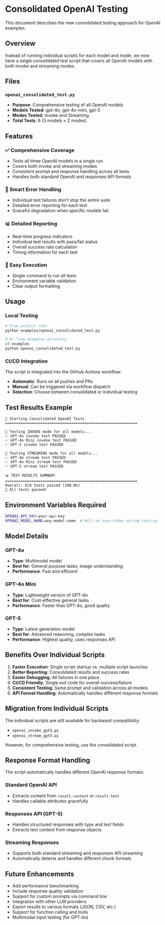 # Consolidated OpenAI Testing

This document describes the new consolidated testing approach for OpenAI examples.

## Overview

Instead of running individual scripts for each model and mode, we now have a single consolidated test script that covers all OpenAI models with both invoke and streaming modes.

## Files

### `openai_consolidated_test.py`
- **Purpose**: Comprehensive testing of all OpenAI models
- **Models Tested**: gpt-4o, gpt-4o-mini, gpt-5
- **Modes Tested**: Invoke and Streaming
- **Total Tests**: 6 (3 models × 2 modes)

## Features

### ✅ Comprehensive Coverage
- Tests all three OpenAI models in a single run
- Covers both invoke and streaming modes
- Consistent prompt and response handling across all tests
- Handles both standard OpenAI and responses API formats

### 🔧 Smart Error Handling
- Individual test failures don't stop the entire suite
- Detailed error reporting for each test
- Graceful degradation when specific models fail

### 📊 Detailed Reporting
- Real-time progress indicators
- Individual test results with pass/fail status
- Overall success rate calculation
- Timing information for each test

### 🚀 Easy Execution
- Single command to run all tests
- Environment variable validation
- Clear output formatting

## Usage

### Local Testing
```bash
# From project root
python examples/openai_consolidated_test.py

# Or from examples directory
cd examples
python openai_consolidated_test.py
```

### CI/CD Integration
The script is integrated into the GitHub Actions workflow:
- **Automatic**: Runs on all pushes and PRs
- **Manual**: Can be triggered via workflow dispatch
- **Selective**: Choose between consolidated or individual testing

## Test Results Example

```
🚀 Starting Consolidated OpenAI Tests
============================================================

📝 Testing INVOKE mode for all models...
✅ GPT-4o invoke test PASSED
✅ GPT-4o Mini invoke test PASSED
✅ GPT-5 invoke test PASSED

🌊 Testing STREAMING mode for all models...
✅ GPT-4o stream test PASSED
✅ GPT-4o Mini stream test PASSED
✅ GPT-5 stream test PASSED

📊 TEST RESULTS SUMMARY
============================================================
Overall: 6/6 tests passed (100.0%)
🎉 All tests passed!
```

## Environment Variables Required

```bash
OPENAI_API_KEY=your-api-key
OPENAI_MODEL_NAME=any-model-name  # Will be overridden during testing
```

## Model Details

### GPT-4o
- **Type**: Multimodal model
- **Best for**: General purpose tasks, image understanding
- **Performance**: Fast and efficient

### GPT-4o Mini
- **Type**: Lightweight version of GPT-4o
- **Best for**: Cost-effective general tasks
- **Performance**: Faster than GPT-4o, good quality

### GPT-5
- **Type**: Latest generation model
- **Best for**: Advanced reasoning, complex tasks
- **Performance**: Highest quality, uses responses API

## Benefits Over Individual Scripts

1. **Faster Execution**: Single script startup vs. multiple script launches
2. **Better Reporting**: Consolidated results and success rates
3. **Easier Debugging**: All failures in one place
4. **CI/CD Friendly**: Single exit code for overall success/failure
5. **Consistent Testing**: Same prompt and validation across all models
6. **API Format Handling**: Automatically handles different response formats

## Migration from Individual Scripts

The individual scripts are still available for backward compatibility:
- `openai_invoke_gpt5.py`
- `openai_stream_gpt5.py`

However, for comprehensive testing, use the consolidated script.

## Response Format Handling

The script automatically handles different OpenAI response formats:

### Standard OpenAI API
- Extracts content from `result.content` or `result.text`
- Handles callable attributes gracefully

### Responses API (GPT-5)
- Handles structured responses with type and text fields
- Extracts text content from response objects

### Streaming Responses
- Supports both standard streaming and responses API streaming
- Automatically detects and handles different chunk formats

## Future Enhancements

- Add performance benchmarking
- Include response quality validation
- Support for custom prompts via command line
- Integration with other LLM providers
- Export results to various formats (JSON, CSV, etc.)
- Support for function calling and tools
- Multimodal input testing (for GPT-4o)
